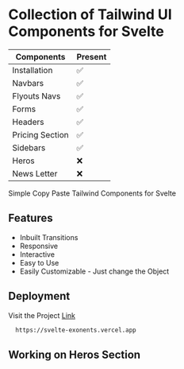 # Collection of Tailwind UI Components for Svelte

| Components      | Present |
| --------------- | ------- |
| Installation    | ✅      |
| Navbars         | ✅      |
| Flyouts Navs    | ✅      |
| Forms           | ✅      |
| Headers         | ✅      |
| Pricing Section | ✅      |
| Sidebars        | ✅      |
| Heros           | ❌      |
| News Letter     | ❌      |

Simple Copy Paste Tailwind Components for Svelte

## Features

- Inbuilt Transitions
- Responsive
- Interactive
- Easy to Use
- Easily Customizable - Just change the Object

## Deployment

Visit the Project [Link](https://svelte-exonents.vercel.app)

```bash
  https://svelte-exonents.vercel.app
```

## Working on Heros Section 
